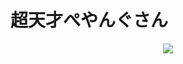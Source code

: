 # 超天才ぺやんぐさん
<center><img src="https://github-readme-stats.vercel.app/api?username=peyang-Celeron&show_icons=true&theme=tokyonight"></center>
